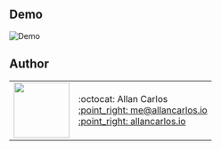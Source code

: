 ## Demo
![Demo](https://i.imgur.com/ONVzX7n.gif)

## Author

<table>
  <tr>
    <td>
      <img src="https://avatars1.githubusercontent.com/u/8354944?s=460&v=4" width="100">
    </td>
    <td>
      :octocat: Allan Carlos<br />
      <a href="mailto:me@allancarlos.io">:point_right: me@allancarlos.io</a><br />
      <a href="allancarlos.io">:point_right: allancarlos.io</a>
    </td>
  </tr>
</table>
